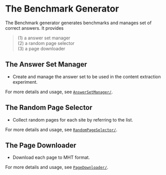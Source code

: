 # The Benchmark Generator

The Benchmark generator generates benchmarks and manages set of correct answers.
It provides 

> (1) a answer set manager   
> (2) a random page selector   
> (3) a page downloader

## The Answer Set Manager
+ Create and manage the answer set to be used in the content extraction experiment.

For more details and usage, see [`AnswerSetManager/`](AnswerSetManager).

## The Random Page Selector
+ Collect random pages for each site by referring to the list.

For more details and usage, see [`RandomPageSelector/`](RandomPageSelector).

## The Page Downloader
+ Download each page to MHT format.

For more details and usage, see [`PageDownloader/`](PageDownloader).
